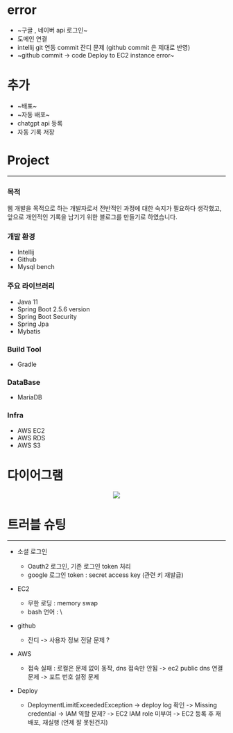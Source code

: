 # error
- ~구글 , 네이버 api 로그인~
- 도메인 연결
- intellij git 연동 commit 잔디 문제
      (github commit 은 제대로 반영)
- ~github commit -> code Deploy to EC2 instance error~
# 추가
- ~배포~ 
- ~자동 배포~
- chatgpt api 등록
- 자동 기록 저장
# Project
---

### 목적
웹 개발을 목적으로 하는 개발자로서 전반적인 과정에 대한 숙지가 필요하다 생각했고, 앞으로 개인적인 기록을 남기기 위한 블로그를 만들기로 하였습니다. 

### 개발 환경
- Intellij
- Github
- Mysql bench

### 주요 라이브러리
- Java 11
- Spring Boot  2.5.6 version
- Spring Boot Security
- Spring Jpa
- Mybatis

### Build Tool
- Gradle

### DataBase
- MariaDB

### Infra
- AWS EC2
- AWS RDS
- AWS S3

# 다이어그램
<p align="center">
  <img src="[이미지URL](https://github.com/hiyigh/blog/issues/1#issue-2070145581)">
</p>

# 트러블 슈팅
---              
- 소셜 로그인
  - Oauth2 로그인, 기존 로그인 token 처리
  - google 로그인 token : secret access key (관련 키 재발급)
 
- EC2
  - 무한 로딩 : memory swap
  - bash 언어 : \
- github 
  - 잔디 -> 사용자 정보 전달 문제 ? 
- AWS
  - 접속 실패 : 로컬은 문제 없이 동작, dns 접속만 안됨 -> ec2 public dns 연결 문제 -> 포트 번호 설정 문제
- Deploy
  - DeploymentLimitExceededException -> deploy log 확인 -> Missing credential -> IAM 역할 문제? -> EC2 IAM role 미부여 -> EC2 등록 후 재배포, 재실행 (언제 잘 못된건지) 
